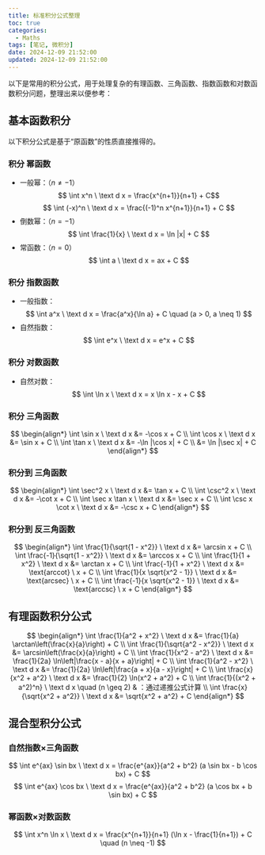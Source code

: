 ```yaml
---
title: 标准积分公式整理
toc: true
categories:
  - Maths
tags: [笔记, 微积分]
date: 2024-12-09 21:52:00
updated: 2024-12-09 21:52:00
---
```


以下是常用的积分公式，用于处理复杂的有理函数、三角函数、指数函数和对数函数积分问题，整理出来以便参考：

<!-- more -->

## 基本函数积分

以下积分公式是基于“原函数”的性质直接推得的。

### 积分 幂函数

- 一般幂：（$n \neq -1$）
  $$ \int x^n \ \text d x = \frac{x^{n+1}}{n+1} + C$$
  $$ \int (-x)^n \ \text d x = \frac{(-1)^n x^{n+1}}{n+1} + C $$
- 倒数幂：（$n = -1$）
  $$ \int \frac{1}{x} \ \text d x = \ln |x| + C $$
- 常函数：（$n = 0$）
  $$ \int a \ \text d x = ax + C $$

### 积分 指数函数

- 一般指数：
  $$ \int a^x \ \text d x = \frac{a^x}{\ln a} + C \quad (a > 0, a \neq 1) $$
- 自然指数：
  $$ \int e^x \ \text d x = e^x + C $$

### 积分 对数函数

- 自然对数：
  $$ \int \ln x \ \text d x = x \ln x - x + C $$

### 积分 三角函数

$$
\begin{align*}
\int \sin x \ \text d x &= -\cos x + C \\
\int \cos x \ \text d x &= \sin x + C \\
\int \tan x \ \text d x &= -\ln |\cos x| + C \\
&= \ln |\sec x| + C
\end{align*}
$$

### 积分到 三角函数

$$
\begin{align*}
\int \sec^2 x \ \text d x &= \tan x + C \\
\int \csc^2 x \ \text d x &= -\cot x + C \\
\int \sec x \tan x \ \text d x &= \sec x + C \\
\int \csc x \cot x \ \text d x &= -\csc x + C
\end{align*}
$$

### 积分到 反三角函数

$$
\begin{align*}
\int \frac{1}{\sqrt{1 - x^2}} \ \text d x &= \arcsin x + C \\
\int \frac{-1}{\sqrt{1 - x^2}} \ \text d x &= \arccos x + C \\
\int \frac{1}{1 + x^2} \ \text d x &= \arctan x + C \\
\int \frac{-1}{1 + x^2} \ \text d x &= \text{arccot} \ x + C \\
\int \frac{1}{x \sqrt{x^2 - 1}} \ \text d x &= \text{arcsec} \ x + C \\
\int \frac{-1}{x \sqrt{x^2 - 1}} \ \text d x &= \text{arccsc} \ x + C
\end{align*}
$$

## 有理函数积分公式

$$
\begin{align*}
\int \frac{1}{a^2 + x^2} \ \text d x &= \frac{1}{a} \arctan\left(\frac{x}{a}\right) + C \\
\int \frac{1}{\sqrt{a^2 - x^2}} \ \text d x &= \arcsin\left(\frac{x}{a}\right) + C \\
\int \frac{1}{x^2 - a^2} \ \text d x &= \frac{1}{2a} \ln\left|\frac{x - a}{x + a}\right| + C \\
\int \frac{1}{a^2 - x^2} \ \text d x &= \frac{1}{2a} \ln\left|\frac{a + x}{a - x}\right| + C \\
\int \frac{x}{x^2 + a^2} \ \text d x &= \frac{1}{2} \ln(x^2 + a^2) + C \\
\int \frac{1}{(x^2 + a^2)^n} \ \text d x \quad (n \geq 2) & ：通过递推公式计算 \\
\int \frac{x}{\sqrt{x^2 + a^2}} \ \text d x &= \sqrt{x^2 + a^2} + C
\end{align*}
$$

## 混合型积分公式

### 自然指数×三角函数

$$
\int e^{ax} \sin bx \ \text d x = \frac{e^{ax}}{a^2 + b^2} (a \sin bx - b \cos bx) + C
$$
$$
\int e^{ax} \cos bx \ \text d x = \frac{e^{ax}}{a^2 + b^2} (a \cos bx + b \sin bx) + C
$$

### 幂函数×对数函数

$$
\int x^n \ln x \ \text d x = \frac{x^{n+1}}{n+1} (\ln x - \frac{1}{n+1}) + C \quad (n \neq -1)
$$
